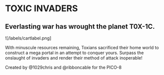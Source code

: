 # TOXIC INVADERS

## Everlasting war has wrought the planet T0X-1C.

![/labels/cartlabel.png]

With minuscule resources remaining, Toxians sacrificed their home world to construct a mega portal in an attempt to conquer yours. Surpass the onslaught of invaders and render their method of attack inoperable!

Created by @1029chris and @ribboncable for the PICO-8
